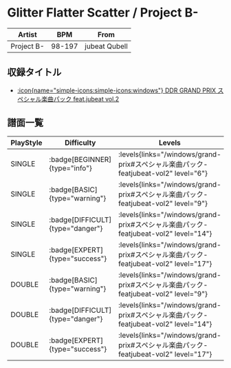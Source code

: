 # Glitter Flatter Scatter / Project B-

|Artist|BPM|From|
|------|---|----|
|Project B-|98-197|jubeat Qubell|

## 収録タイトル

- [:icon{name="simple-icons:simple-icons:windows"} DDR GRAND PRIX スペシャル楽曲パック feat.jubeat vol.2](/windows/grand-prix#スペシャル楽曲パック-featjubeat-vol2)

## 譜面一覧

|PlayStyle|Difficulty|Levels|Notes|Movie|
|---------|----------|------|-----|-----|
|SINGLE| :badge[BEGINNER]{type="info"}| :levels{links="/windows/grand-prix#スペシャル楽曲パック-featjubeat-vol2" level="6"}|156/2||
|SINGLE| :badge[BASIC]{type="warning"}| :levels{links="/windows/grand-prix#スペシャル楽曲パック-featjubeat-vol2" level="9"}|288/6||
|SINGLE| :badge[DIFFICULT]{type="danger"}| :levels{links="/windows/grand-prix#スペシャル楽曲パック-featjubeat-vol2" level="14"}|529/8||
|SINGLE| :badge[EXPERT]{type="success"}| :levels{links="/windows/grand-prix#スペシャル楽曲パック-featjubeat-vol2" level="17"}|721/18||
|DOUBLE| :badge[BASIC]{type="warning"}| :levels{links="/windows/grand-prix#スペシャル楽曲パック-featjubeat-vol2" level="9"}|293/6||
|DOUBLE| :badge[DIFFICULT]{type="danger"}| :levels{links="/windows/grand-prix#スペシャル楽曲パック-featjubeat-vol2" level="14"}|539/8||
|DOUBLE| :badge[EXPERT]{type="success"}| :levels{links="/windows/grand-prix#スペシャル楽曲パック-featjubeat-vol2" level="17"}|708/8||
